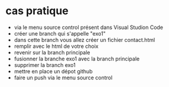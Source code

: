 # cas pratique

- via le menu source control présent dans Visual Studion Code 
- créer une branch qui s'appelle "exo1"
- dans cette branch vous allez créer un fichier contact.html
- remplir avec le html de votre choix
- revenir sur la branch principale 
- fusionner la branche exo1 avec la branch principale
- supprimer la branch exo1
- mettre en place un dépot github 
- faire un push via le menu source control 